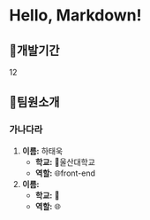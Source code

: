# Hello, Markdown!
## 📅개발기간
12

## 👥팀원소개
### 가나다라

1. **이름:** 하태욱
   - **학교:** 🏫울산대학교
   - **역할:** 🌐front-end
2. **이름:** 
   - **학교:** 🏫
   - **역할:** 🌐

##